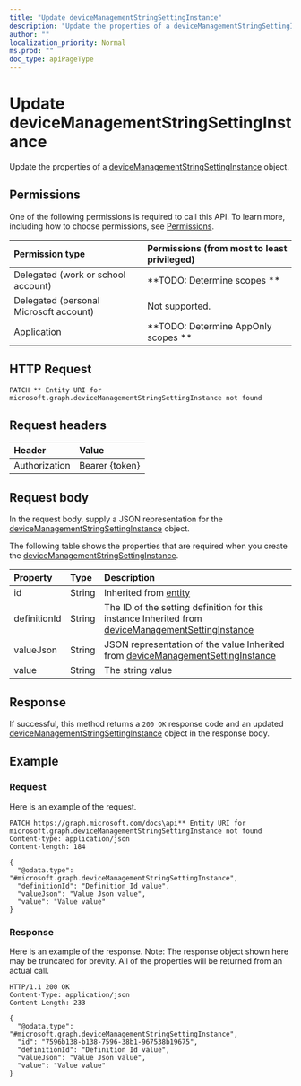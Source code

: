 ```yaml
---
title: "Update deviceManagementStringSettingInstance"
description: "Update the properties of a deviceManagementStringSettingInstance object."
author: ""
localization_priority: Normal
ms.prod: ""
doc_type: apiPageType
---
```


# Update deviceManagementStringSettingInstance

Update the properties of a [deviceManagementStringSettingInstance](../resources/devicemanagementstringsettinginstance.md) object.

## Permissions
One of the following permissions is required to call this API. To learn more, including how to choose permissions, see [Permissions](/concepts/permissions-reference.md).

|Permission type|Permissions (from most to least privileged)|
|:---|:---|
|Delegated (work or school account)|**TODO: Determine scopes **|
|Delegated (personal Microsoft account)|Not supported.|
|Application|**TODO: Determine AppOnly scopes **|

## HTTP Request
<!-- {
  "blockType": "ignored"
}
-->
``` http
PATCH ** Entity URI for microsoft.graph.deviceManagementStringSettingInstance not found
```

## Request headers
|Header|Value|
|:---|:---|
|Authorization|Bearer {token}|

## Request body
In the request body, supply a JSON representation for the [deviceManagementStringSettingInstance](../resources/deviceManagementStringSettingInstance.md) object.

The following table shows the properties that are required when you create the [deviceManagementStringSettingInstance](../resources/devicemanagementstringsettinginstance.md).

|Property|Type|Description|
|:---|:---|:---|
|id|String| Inherited from [entity](../resources/entity.md)|
|definitionId|String|The ID of the setting definition for this instance Inherited from [deviceManagementSettingInstance](../resources/deviceManagementSettingInstance.md)|
|valueJson|String|JSON representation of the value Inherited from [deviceManagementSettingInstance](../resources/deviceManagementSettingInstance.md)|
|value|String|The string value|



## Response
If successful, this method returns a `200 OK` response code and an updated [deviceManagementStringSettingInstance](../resources/devicemanagementstringsettinginstance.md) object in the response body.

## Example

### Request
Here is an example of the request.
<!-- {
  "blockType": "request",
  "name": "update_devicemanagementstringsettinginstance"
}
-->
``` http
PATCH https://graph.microsoft.com/docs\api** Entity URI for microsoft.graph.deviceManagementStringSettingInstance not found
Content-type: application/json
Content-length: 184

{
  "@odata.type": "#microsoft.graph.deviceManagementStringSettingInstance",
  "definitionId": "Definition Id value",
  "valueJson": "Value Json value",
  "value": "Value value"
}
```

### Response
Here is an example of the response. Note: The response object shown here may be truncated for brevity. All of the properties will be returned from an actual call.
<!-- {
  "blockType": "response",
  "truncated": true
}
-->
``` http
HTTP/1.1 200 OK
Content-Type: application/json
Content-Length: 233

{
  "@odata.type": "#microsoft.graph.deviceManagementStringSettingInstance",
  "id": "7596b138-b138-7596-38b1-967538b19675",
  "definitionId": "Definition Id value",
  "valueJson": "Value Json value",
  "value": "Value value"
}
```

